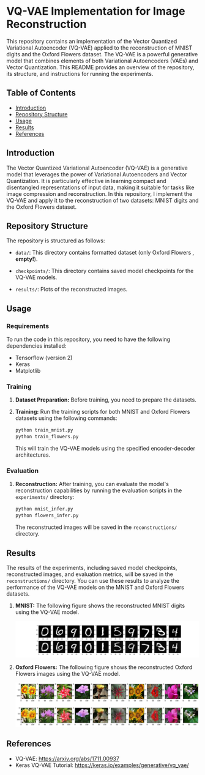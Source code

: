 # VQ-VAE Implementation for Image Reconstruction

This repository contains an implementation of the Vector Quantized Variational Autoencoder (VQ-VAE) applied to the reconstruction of MNIST digits and the Oxford Flowers dataset. The VQ-VAE is a powerful generative model that combines elements of both Variational Autoencoders (VAEs) and Vector Quantization. This README provides an overview of the repository, its structure, and instructions for running the experiments.

## Table of Contents

- [Introduction](#introduction)
- [Repository Structure](#repository-structure)
- [Usage](#usage)
- [Results](#results)
- [References](#references)

## Introduction

The Vector Quantized Variational Autoencoder (VQ-VAE) is a generative model that leverages the power of Variational Autoencoders and Vector Quantization. It is particularly effective in learning compact and disentangled representations of input data, making it suitable for tasks like image compression and reconstruction. In this repository, I implement the VQ-VAE and apply it to the reconstruction of two datasets: MNIST digits and the Oxford Flowers dataset.

## Repository Structure

The repository is structured as follows:

- `data/`: This directory contains formatted dataset (only Oxford Flowers , **empty!**).

- `checkpoints/`: This directory contains saved model checkpoints for the VQ-VAE models.

- `results/`: Plots of the reconstructed images.

## Usage

### Requirements

To run the code in this repository, you need to have the following dependencies installed:

- Tensorflow (version 2)
- Keras
- Matplotlib

### Training

1. **Dataset Preparation:** Before training, you need to prepare the datasets.

2. **Training:** Run the training scripts for both MNIST and Oxford Flowers datasets using the following commands:

   ```bash
   python train_mnist.py
   python train_flowers.py
   ```

   This will train the VQ-VAE models using the specified encoder-decoder architectures.

### Evaluation

1. **Reconstruction:** After training, you can evaluate the model's reconstruction capabilities by running the evaluation scripts in the `experiments/` directory:

   ```bash
   python mnist_infer.py
   python flowers_infer.py
   ```

   The reconstructed images will be saved in the `reconstructions/` directory.

## Results

The results of the experiments, including saved model checkpoints, reconstructed images, and evaluation metrics, will be saved in the `reconstructions/` directory. You can use these results to analyze the performance of the VQ-VAE models on the MNIST and Oxford Flowers datasets.

1. **MNIST:** The following figure shows the reconstructed MNIST digits using the VQ-VAE model.

   ![MNIST Reconstructions](./reconstructions/mnist_recon.png)

2. **Oxford Flowers:** The following figure shows the reconstructed Oxford Flowers images using the VQ-VAE model.

   ![Flowers Reconstructions](./reconstructions/flowers_recon.png)

## References

- VQ-VAE: https://arxiv.org/abs/1711.00937
- Keras VQ-VAE Tutorial: https://keras.io/examples/generative/vq_vae/